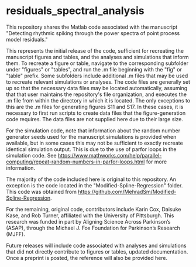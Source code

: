# residuals_spectral_analysis

This repository shares the Matlab code associated with the manuscript "Detecting rhythmic spiking through the power spectra of point process model residuals."

This represents the initial release of the code, sufficient for recreating the manuscript figures and tables, and the analyses and simulations that inform them. To recreate a figure or table, navigate to the corresponding subfolder under "figures" or "tables", and run the .m file beginning with the "fig" or "table" prefix.  Some subfolders include additional .m files that may be used to recreate relevant simulations or analyses. The code files are generally set up so that the necessary data files may be located automatically, assuming that that user maintains the repository's file organization, and executes the .m file from within the directory in which it is located. The only exceptions to this are the .m files for generating figures S11 and S17. In these cases, it is necessary to first run scripts to create data files that the figure-generation code requires. The data files are not supplied here due to their large size.

For the simulation code, note that information about the random number generator seeds used for the manuscript simulations is provided when available, but in some cases this may not be sufficient to exactly recreate identical simulation output.  This is due to the use of parfor loops in the simulation code.  See https://www.mathworks.com/help/parallel-computing/repeat-random-numbers-in-parfor-loops.html for more information.

The majority of the code included here is original to this repository.  An exception is the code located in the "Modified-Spline-Regression" folder.  This code was obtained from https://github.com/MehradSm/Modified-Spline-Regression.

For the remaining, original code, contributors include Karin Cox, Daisuke Kase, and Rob Turner, affiliated with the University of Pittsburgh. This research was funded in part by Aligning Science Across Parkinson’s (ASAP), through the Michael J. Fox Foundation for Parkinson’s Research (MJFF). 

Future releases will include code associated with analyses and simulations that did not directly contribute to figures or tables, updated documentation.  Once a preprint is posted, the reference will also be provided here.


